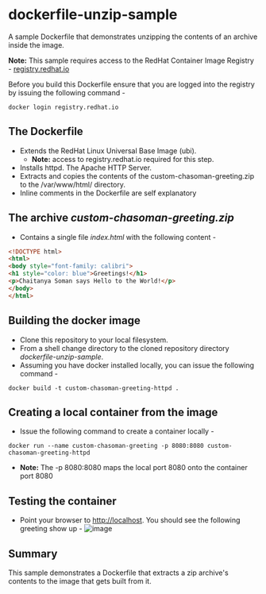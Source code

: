 # dockerfile-unzip-sample
A sample Dockerfile that demonstrates unzipping the contents of an archive inside the image. 

**Note:** This sample requires access to the RedHat Container Image Registry - [registry.redhat.io](https://registry.redhat.io) 

Before you build this Dockerfile ensure that you are logged into the registry by issuing the following command -
```
docker login registry.redhat.io
```
## The Dockerfile
- Extends the RedHat Linux Universal Base Image (ubi).
  - **Note:** access to registry.redhat.io required for this step.
- Installs httpd. The Apache HTTP Server.
- Extracts and copies the contents of the custom-chasoman-greeting.zip to the /var/www/html/ directory.
- Inline comments in the Dockerfile are self explanatory
## The archive *custom-chasoman-greeting.zip*
- Contains a single file *index.html* with the following content -
```html
<!DOCTYPE html>
<html>
<body style="font-family: calibri">
<h1 style="color: blue">Greetings!</h1>
<p>Chaitanya Soman says Hello to the World!</p>
</body>
</html>
```
## Building the docker image
- Clone this repository to your local filesystem.
- From a shell change directory to the cloned repository directory *dockerfile-unzip-sample*.
- Assuming you have docker installed locally, you can issue the following command - 
```
docker build -t custom-chasoman-greeting-httpd .
```
## Creating a local container from the image
- Issue the following command to create a container locally - 
```
docker run --name custom-chasoman-greeting -p 8080:8080 custom-chasoman-greeting-httpd
```
  - **Note:** The -p 8080:8080 maps the local port 8080 onto the container port 8080
## Testing the container
- Point your browser to [http://localhost](http://localhost). You should see the following greeting show up - 
![image](https://user-images.githubusercontent.com/20875397/127763734-33952803-39a3-48c5-818a-66c240201c97.png)
## Summary
This sample demonstrates a Dockerfile that extracts a zip archive's contents to the image that gets built from it.
